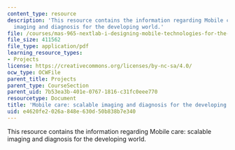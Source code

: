 ```yaml
---
content_type: resource
description: 'This resource contains the information regarding Mobile care: scalable
  imaging and diagnosis for the developing world.'
file: /courses/mas-965-nextlab-i-designing-mobile-technologies-for-the-next-billion-users-fall-2008/e4620fe2026a848e630d50b838b7e340_MITMAS_965F08_moca_final.pdf
file_size: 411562
file_type: application/pdf
learning_resource_types:
- Projects
license: https://creativecommons.org/licenses/by-nc-sa/4.0/
ocw_type: OCWFile
parent_title: Projects
parent_type: CourseSection
parent_uid: 7b53ea3b-401e-0767-1816-c31fc0eee770
resourcetype: Document
title: 'Mobile care: scalable imaging and diagnosis for the developing world'
uid: e4620fe2-026a-848e-630d-50b838b7e340
---
```

This resource contains the information regarding Mobile care: scalable imaging and diagnosis for the developing world.